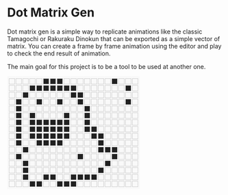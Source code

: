 # Dot Matrix Gen

Dot matrix gen is a simple way to replicate animations like the classic
Tamagochi or Rakuraku Dinokun that can be exported as a simple vector of
matrix. You can create a frame by frame animation using the editor and
play to check the end result of animation.

The main goal for this project is to be a tool to be used at another one.

![dino](.github/assets/dino.gif)
